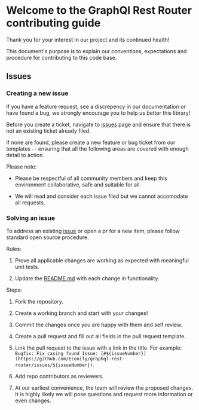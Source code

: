 # Welcome to the GraphQl Rest Router contributing guide

Thank you for your interest in our project and its continued health!

This document's purpose is to explain our conventions, expectations and procedure for contributing to this code base.

## Issues
### Creating a new issue
If you have a feature request, see a discrepency in our documentation or have found a bug, we strongly encourage you to help us better this library!

Before you create a ticket, navigate to [issues](https://github.com/Econify/graphql-rest-router/issues) page and ensure that there is not an existing ticket already filed.

If none are found, please create a new feature or bug ticket from our templates -- ensuring that all the following areas are covered with enough detail to action.

Please note:
* Please be respectful of all community members and keep this environment collaborative, safe and suitable for all.

* We will read and consider each issue filed but we cannot accomodate all requests.

### Solving an issue
To address an existing [issue](https://github.com/Econify/graphql-rest-router/issues) or open a pr for a new item, please follow standard open source procedure.

Rules:

1. Prove all applicable changes are working as expected with meaningful unit tests.

2. Update the [README.md](https://github.com/Econify/graphql-rest-router/blob/master/README.md) with each change in functionality.

Steps:
1. Fork the repository.

2. Create a working branch and start with your changes!

3. Commit the changes once you are happy with them and self review.

4. Create a pull request and fill out all fields in the pull request template.

5. Link the pull request to the issue with a link in the title. For example:
 `Bugfix: Fix casing found Issue: [#${issueNumber}](https://github.com/Econify/graphql-rest-router/issues/${issueNumber})`.

6. Add repo contributors as reviewers.

7. At our earliest convenience, the team will review the proposed changes. It is highly likely we will pose questions and request more information or even changes.
